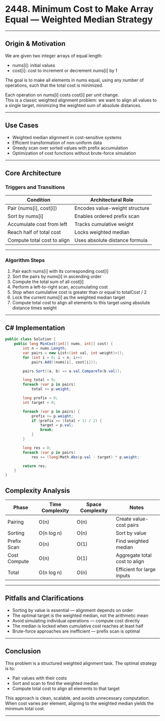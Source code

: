 # 2448. Minimum Cost to Make Array Equal — Weighted Median Strategy

---

## Origin & Motivation

We are given two integer arrays of equal length:
- nums[i]: initial values
- cost[i]: cost to increment or decrement nums[i] by 1

The goal is to make all elements in nums equal, using any number of operations, such that the total cost is minimized.

Each operation on nums[i] costs cost[i] per unit change.  
This is a classic weighted alignment problem: we want to align all values to a single target, minimizing the weighted sum of absolute distances.

---

## Use Cases

- Weighted median alignment in cost-sensitive systems  
- Efficient transformation of non-uniform data  
- Greedy scan over sorted values with prefix accumulation  
- Optimization of cost functions without brute-force simulation

---

## Core Architecture

### Triggers and Transitions

| Condition                        | Architectural Role              |
|----------------------------------|----------------------------------|
| Pair (nums[i], cost[i])          | Encodes value-weight structure  |
| Sort by nums[i]                  | Enables ordered prefix scan     |
| Accumulate cost from left        | Tracks cumulative weight        |
| Reach half of total cost         | Locks weighted median           |
| Compute total cost to align      | Uses absolute distance formula  |

---

### Algorithm Steps

1. Pair each nums[i] with its corresponding cost[i]  
2. Sort the pairs by nums[i] in ascending order  
3. Compute the total sum of all cost[i]  
4. Perform a left-to-right scan, accumulating cost  
5. Stop when cumulative cost is greater than or equal to totalCost / 2  
6. Lock the current nums[i] as the weighted median target  
7. Compute total cost to align all elements to this target using absolute distance times weight

---

## C# Implementation

```csharp
public class Solution {
    public long MinCost(int[] nums, int[] cost) {
        int n = nums.Length;
        var pairs = new List<(int val, int weight)>();
        for (int i = 0; i < n; i++)
            pairs.Add((nums[i], cost[i]));

        pairs.Sort((a, b) => a.val.CompareTo(b.val));

        long total = 0;
        foreach (var p in pairs)
            total += p.weight;

        long prefix = 0;
        int target = 0;

        foreach (var p in pairs) {
            prefix += p.weight;
            if (prefix >= (total + 1) / 2) {
                target = p.val;
                break;
            }
        }

        long res = 0;
        foreach (var p in pairs)
            res += (long)Math.Abs(p.val - target) * p.weight;

        return res;
    }
}
```

## Complexity Analysis

| Phase         | Time Complexity | Space Complexity | Notes                                           |
|---------------|------------------|------------------|--------------------------------------------------|
| Pairing       | O(n)             | O(n)             | Create value-cost pairs                         |
| Sorting       | O(n log n)       | O(n)             | Sort by value                                   |
| Prefix Scan   | O(n)             | O(1)             | Find weighted median                            |
| Cost Compute  | O(n)             | O(1)             | Aggregate total cost to align                   |
| Total         | O(n log n)       | O(n)             | Efficient for large inputs                      |

---

## Pitfalls and Clarifications

- Sorting by value is essential — alignment depends on order  
- The optimal target is the weighted median, not the arithmetic mean  
- Avoid simulating individual operations — compute cost directly  
- The median is locked when cumulative cost reaches at least half  
- Brute-force approaches are inefficient — prefix scan is optimal

---

## Conclusion

This problem is a structured weighted alignment task. The optimal strategy is to:

- Pair values with their costs  
- Sort and scan to find the weighted median  
- Compute total cost to align all elements to that target

This approach is clean, scalable, and avoids unnecessary computation.  
When cost varies per element, aligning to the weighted median yields the minimum total cost.


---
